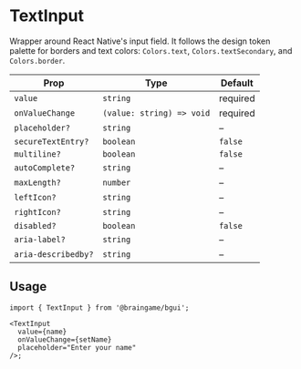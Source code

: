 # TextInput

Wrapper around React Native's input field. It follows the design token palette
for borders and text colors: `Colors.text`, `Colors.textSecondary`, and
`Colors.border`.

| Prop | Type | Default |
| --- | --- | --- |
| `value` | `string` | required |
| `onValueChange` | `(value: string) => void` | required |
| `placeholder?` | `string` | – |
| `secureTextEntry?` | `boolean` | `false` |
| `multiline?` | `boolean` | `false` |
| `autoComplete?` | `string` | – |
| `maxLength?` | `number` | – |
| `leftIcon?` | `string` | – |
| `rightIcon?` | `string` | – |
| `disabled?` | `boolean` | `false` |
| `aria-label?` | `string` | – |
| `aria-describedby?` | `string` | – |

## Usage

```tsx
import { TextInput } from '@braingame/bgui';

<TextInput
  value={name}
  onValueChange={setName}
  placeholder="Enter your name"
/>;
```

